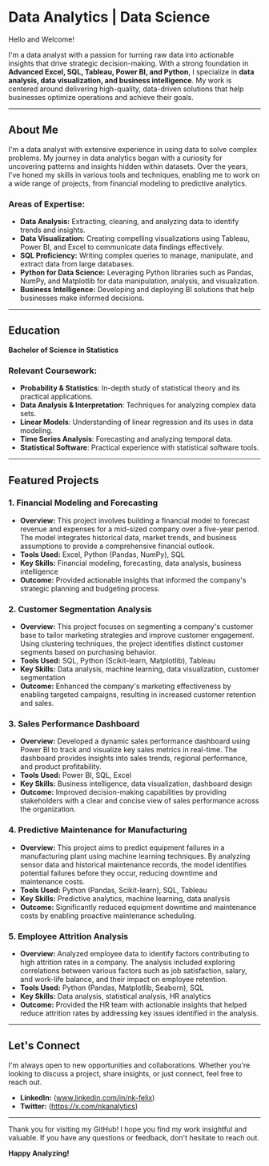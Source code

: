 # Data Analytics | Data Science

Hello and Welcome!

I'm a data analyst with a passion for turning raw data into actionable insights that drive strategic decision-making. With a strong foundation in **Advanced Excel, SQL, Tableau, Power BI, and Python**, I specialize in **data analysis, data visualization, and business intelligence**. My work is centered around delivering high-quality, data-driven solutions that help businesses optimize operations and achieve their goals.

---

## About Me

I'm a data analyst with extensive experience in using data to solve complex problems. My journey in data analytics began with a curiosity for uncovering patterns and insights hidden within datasets. Over the years, I've honed my skills in various tools and techniques, enabling me to work on a wide range of projects, from financial modeling to predictive analytics.

### Areas of Expertise:
- **Data Analysis:** Extracting, cleaning, and analyzing data to identify trends and insights.
- **Data Visualization:** Creating compelling visualizations using Tableau, Power BI, and Excel to communicate data findings effectively.
- **SQL Proficiency:** Writing complex queries to manage, manipulate, and extract data from large databases.
- **Python for Data Science:** Leveraging Python libraries such as Pandas, NumPy, and Matplotlib for data manipulation, analysis, and visualization.
- **Business Intelligence:** Developing and deploying BI solutions that help businesses make informed decisions.

---

## Education

**Bachelor of Science in Statistics**  

### Relevant Coursework:
- **Probability & Statistics**: In-depth study of statistical theory and its practical applications.
- **Data Analysis & Interpretation**: Techniques for analyzing complex data sets.
- **Linear Models**: Understanding of linear regression and its uses in data modeling.
- **Time Series Analysis**: Forecasting and analyzing temporal data.
- **Statistical Software**: Practical experience with statistical software tools.

---

## Featured Projects

### 1. Financial Modeling and Forecasting
   - **Overview:** This project involves building a financial model to forecast revenue and expenses for a mid-sized company over a five-year period. The model integrates historical data, market trends, and business assumptions to provide a comprehensive financial outlook.
   - **Tools Used:** Excel, Python (Pandas, NumPy), SQL
   - **Key Skills:** Financial modeling, forecasting, data analysis, business intelligence
   - **Outcome:** Provided actionable insights that informed the company's strategic planning and budgeting process.

### 2. Customer Segmentation Analysis
   - **Overview:** This project focuses on segmenting a company's customer base to tailor marketing strategies and improve customer engagement. Using clustering techniques, the project identifies distinct customer segments based on purchasing behavior.
   - **Tools Used:** SQL, Python (Scikit-learn, Matplotlib), Tableau
   - **Key Skills:** Data analysis, machine learning, data visualization, customer segmentation
   - **Outcome:** Enhanced the company's marketing effectiveness by enabling targeted campaigns, resulting in increased customer retention and sales.

### 3. Sales Performance Dashboard
   - **Overview:** Developed a dynamic sales performance dashboard using Power BI to track and visualize key sales metrics in real-time. The dashboard provides insights into sales trends, regional performance, and product profitability.
   - **Tools Used:** Power BI, SQL, Excel
   - **Key Skills:** Business intelligence, data visualization, dashboard design
   - **Outcome:** Improved decision-making capabilities by providing stakeholders with a clear and concise view of sales performance across the organization.

### 4. Predictive Maintenance for Manufacturing
   - **Overview:** This project aims to predict equipment failures in a manufacturing plant using machine learning techniques. By analyzing sensor data and historical maintenance records, the model identifies potential failures before they occur, reducing downtime and maintenance costs.
   - **Tools Used:** Python (Pandas, Scikit-learn), SQL, Tableau
   - **Key Skills:** Predictive analytics, machine learning, data analysis
   - **Outcome:** Significantly reduced equipment downtime and maintenance costs by enabling proactive maintenance scheduling.

### 5. Employee Attrition Analysis
   - **Overview:** Analyzed employee data to identify factors contributing to high attrition rates in a company. The analysis included exploring correlations between various factors such as job satisfaction, salary, and work-life balance, and their impact on employee retention.
   - **Tools Used:** Python (Pandas, Matplotlib, Seaborn), SQL
   - **Key Skills:** Data analysis, statistical analysis, HR analytics
   - **Outcome:** Provided the HR team with actionable insights that helped reduce attrition rates by addressing key issues identified in the analysis.

---

## Let's Connect

I'm always open to new opportunities and collaborations. Whether you're looking to discuss a project, share insights, or just connect, feel free to reach out.

- **LinkedIn:** (www.linkedin.com/in/nk-felix)
- **Twitter:** (https://x.com/nkanalytics)

---

Thank you for visiting my GitHub! I hope you find my work insightful and valuable. If you have any questions or feedback, don't hesitate to reach out.

**Happy Analyzing!**
